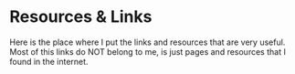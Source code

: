 # Resources & Links

Here is the place where I put the links and resources that are very useful.
Most of this links do NOT belong to me, is just pages and resources that I found in the internet.
